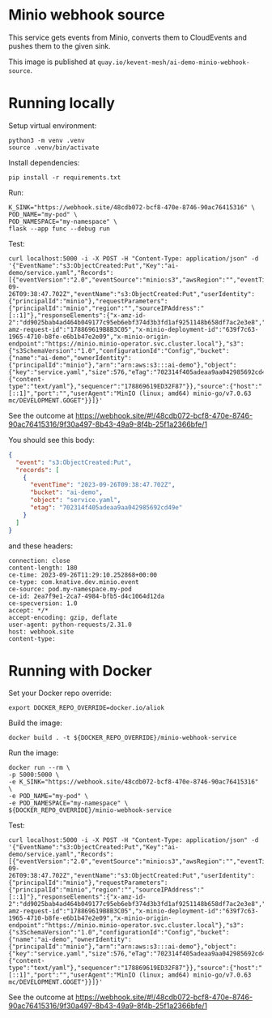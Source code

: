 # Minio webhook source

This service gets events from Minio, converts them to CloudEvents and pushes them to the given sink.

This image is published at `quay.io/kevent-mesh/ai-demo-minio-webhook-source`.


# Running locally

Setup virtual environment:
```shell
python3 -m venv .venv
source .venv/bin/activate
```

Install dependencies:
```shell
pip install -r requirements.txt
```

Run:
```shell
K_SINK="https://webhook.site/48cdb072-bcf8-470e-8746-90ac76415316" \
POD_NAME="my-pod" \
POD_NAMESPACE="my-namespace" \
flask --app func --debug run
```

Test:
```shell
curl localhost:5000 -i -X POST -H "Content-Type: application/json" -d '{"EventName":"s3:ObjectCreated:Put","Key":"ai-demo/service.yaml","Records":[{"eventVersion":"2.0","eventSource":"minio:s3","awsRegion":"","eventTime":"2023-09-26T09:38:47.702Z","eventName":"s3:ObjectCreated:Put","userIdentity":{"principalId":"minio"},"requestParameters":{"principalId":"minio","region":"","sourceIPAddress":"[::1]"},"responseElements":{"x-amz-id-2":"dd9025bab4ad464b049177c95eb6ebf374d3b3fd1af9251148b658df7ac2e3e8","x-amz-request-id":"178869619B8B3C05","x-minio-deployment-id":"639f7c63-1965-4710-b8fe-e6b1b47e2e09","x-minio-origin-endpoint":"https://minio.minio-operator.svc.cluster.local"},"s3":{"s3SchemaVersion":"1.0","configurationId":"Config","bucket":{"name":"ai-demo","ownerIdentity":{"principalId":"minio"},"arn":"arn:aws:s3:::ai-demo"},"object":{"key":"service.yaml","size":576,"eTag":"702314f405adeaa9aa042985692cd49e","contentType":"text/yaml","userMetadata":{"content-type":"text/yaml"},"sequencer":"178869619ED32F87"}},"source":{"host":"[::1]","port":"","userAgent":"MinIO (linux; amd64) minio-go/v7.0.63 mc/DEVELOPMENT.GOGET"}}]}'
```

See the outcome at https://webhook.site/#!/48cdb072-bcf8-470e-8746-90ac76415316/9f30a497-8b43-49a9-8f4b-25f1a2366bfe/1

You should see this body:
```json
{
  "event": "s3:ObjectCreated:Put",
  "records": [
    {
      "eventTime": "2023-09-26T09:38:47.702Z",
      "bucket": "ai-demo",
      "object": "service.yaml",
      "etag": "702314f405adeaa9aa042985692cd49e"
    }
  ]
}
```
and these headers:
```
connection: close
content-length: 180
ce-time: 2023-09-26T11:29:10.252868+00:00
ce-type: com.knative.dev.minio.event
ce-source: pod.my-namespace.my-pod
ce-id: 2ea7f9e1-2ca7-4984-bfb5-d4c1064d12da
ce-specversion: 1.0
accept: */*
accept-encoding: gzip, deflate
user-agent: python-requests/2.31.0
host: webhook.site
content-type: 	
```

# Running with Docker

Set your Docker repo override:
```shell
export DOCKER_REPO_OVERRIDE=docker.io/aliok
```


Build the image:
```shell
docker build . -t ${DOCKER_REPO_OVERRIDE}/minio-webhook-service
```

Run the image:
```shell
docker run --rm \
-p 5000:5000 \
-e K_SINK="https://webhook.site/48cdb072-bcf8-470e-8746-90ac76415316" \
-e POD_NAME="my-pod" \
-e POD_NAMESPACE="my-namespace" \
${DOCKER_REPO_OVERRIDE}/minio-webhook-service
```

Test:
```shell
curl localhost:5000 -i -X POST -H "Content-Type: application/json" -d '{"EventName":"s3:ObjectCreated:Put","Key":"ai-demo/service.yaml","Records":[{"eventVersion":"2.0","eventSource":"minio:s3","awsRegion":"","eventTime":"2023-09-26T09:38:47.702Z","eventName":"s3:ObjectCreated:Put","userIdentity":{"principalId":"minio"},"requestParameters":{"principalId":"minio","region":"","sourceIPAddress":"[::1]"},"responseElements":{"x-amz-id-2":"dd9025bab4ad464b049177c95eb6ebf374d3b3fd1af9251148b658df7ac2e3e8","x-amz-request-id":"178869619B8B3C05","x-minio-deployment-id":"639f7c63-1965-4710-b8fe-e6b1b47e2e09","x-minio-origin-endpoint":"https://minio.minio-operator.svc.cluster.local"},"s3":{"s3SchemaVersion":"1.0","configurationId":"Config","bucket":{"name":"ai-demo","ownerIdentity":{"principalId":"minio"},"arn":"arn:aws:s3:::ai-demo"},"object":{"key":"service.yaml","size":576,"eTag":"702314f405adeaa9aa042985692cd49e","contentType":"text/yaml","userMetadata":{"content-type":"text/yaml"},"sequencer":"178869619ED32F87"}},"source":{"host":"[::1]","port":"","userAgent":"MinIO (linux; amd64) minio-go/v7.0.63 mc/DEVELOPMENT.GOGET"}}]}'
```

See the outcome at https://webhook.site/#!/48cdb072-bcf8-470e-8746-90ac76415316/9f30a497-8b43-49a9-8f4b-25f1a2366bfe/1
